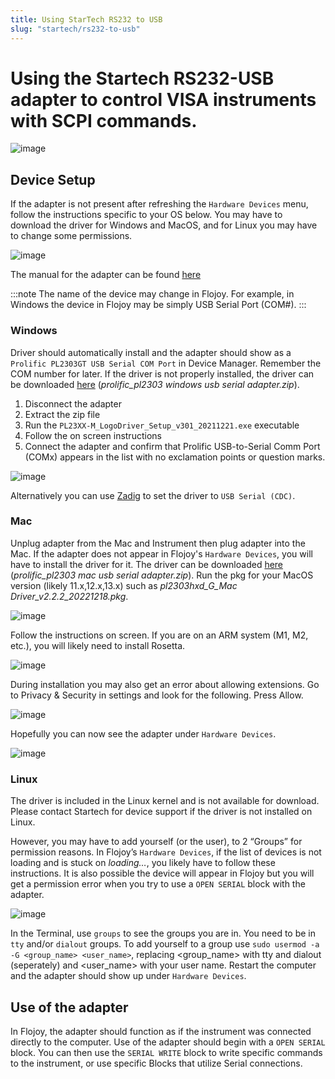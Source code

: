 ```yaml
---
title: Using StarTech RS232 to USB
slug: "startech/rs232-to-usb"
---
```



# Using the Startech RS232-USB adapter to control VISA instruments with SCPI commands.

![image](https://res.cloudinary.com/dhopxs1y3/image/upload/v1706634427/flojoy-docs/rs232/rs232-adapter.jpg)

## Device Setup

If the adapter is not present after refreshing the `Hardware Devices` menu, follow the instructions specific to your OS below. You may have to download the driver for Windows and MacOS, and for Linux you may have to change some permissions.

![image](https://res.cloudinary.com/dhopxs1y3/image/upload/v1706634425/flojoy-docs/rs232/rs232-website-drivers.png)

The manual for the adapter can be found [here](https://sgcdn.startech.com/005329/media/sets/ICUSB232V2_Manual/ICUSB232V2_QSG.pdf)

:::note
The name of the device may change in Flojoy. For example, in Windows the device in Flojoy may be simply USB Serial Port (COM#).
:::

### Windows

Driver should automatically install and the adapter should show as a `Prolific PL2303GT USB Serial COM Port` in Device Manager. Remember the COM number for later. If the driver is not properly installed, the driver can be downloaded [here](https://www.startech.com/en-us/cards-adapters/icusb232v2) (*prolific_pl2303 windows usb serial adapter.zip*).

1. Disconnect the adapter
2. Extract the zip file
3. Run the `PL23XX-M_LogoDriver_Setup_v301_20211221.exe` executable
4. Follow the on screen instructions
5. Connect the adapter and confirm that Prolific USB-to-Serial Comm Port (COMx) appears in the list with no exclamation points or question marks.

![image](https://res.cloudinary.com/dhopxs1y3/image/upload/v1706634426/flojoy-docs/rs232/rs232-win-device.png)

Alternatively you can use [Zadig](https://zadig.akeo.ie/) to set the driver to `USB Serial (CDC)`.

### Mac

Unplug adapter from the Mac and Instrument then plug adapter into the Mac. If the adapter does not appear in Flojoy's `Hardware Devices`, you will have to install the driver for it. The driver can be downloaded [here](https://www.startech.com/en-us/cards-adapters/icusb232v2) (*prolific_pl2303 mac usb serial adapter.zip*). Run the pkg for your MacOS version (likely 11.x,12.x,13.x) such as *pl2303hxd_G_Mac Driver_v2.2.2_20221218.pkg*.

![image](https://res.cloudinary.com/dhopxs1y3/image/upload/v1706631245/flojoy-docs/rs232/rs232-mac-drivername.png)

Follow the instructions on screen. If you are on an ARM system (M1, M2, etc.), you will likely need to install Rosetta.

![image](https://res.cloudinary.com/dhopxs1y3/image/upload/v1706631246/flojoy-docs/rs232/rs232-mac-rosetta.png)

During installation you may also get an error about allowing extensions. Go to Privacy & Security in settings and look for the following. Press Allow.

![image](https://res.cloudinary.com/dhopxs1y3/image/upload/v1706631244/flojoy-docs/rs232/rs232-mac-allow.png)

Hopefully you can now see the adapter under `Hardware Devices`.

![image](https://res.cloudinary.com/dhopxs1y3/image/upload/v1706631245/flojoy-docs/rs232/rs232-mac-flojoy.png)

### Linux

The driver is included in the Linux kernel and is not available for download. Please contact Startech for device support if the driver is not installed on Linux.

However, you may have to add yourself (or the user), to 2 “Groups” for permission reasons. In Flojoy’s `Hardware Devices`, if the list of devices is not loading and is stuck on *loading…*, you likely have to follow these instructions. It is also possible the device will appear in Flojoy but you will get a permission error when you try to use a `OPEN SERIAL` block with the adapter.

![image](https://res.cloudinary.com/dhopxs1y3/image/upload/v1706134280/flojoy-docs/prologix/linux-loading.png)

In the Terminal, use `groups` to see the groups you are in. You need to be in `tty` and/or `dialout` groups. To add yourself to a group use `sudo usermod -a -G <group_name> <user_name>`, replacing <group_name> with tty and dialout (seperately) and <user_name> with your user name. Restart the computer and the adapter should show up under `Hardware Devices`.

## Use of the adapter

In Flojoy, the adapter should function as if the instrument was connected directly to the computer. Use of the adapter should begin with a `OPEN SERIAL` block. You can then use the `SERIAL WRITE` block to write specific commands to the instrument, or use specific Blocks that utilize Serial connections.
